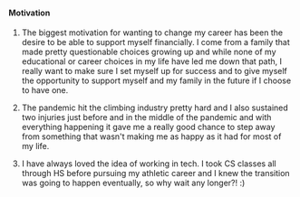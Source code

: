 #### Motivation

1. The biggest motivation for wanting to change my career has been the desire to be able to support myself financially. I come from a family that made pretty questionable choices growing up and while none of my educational or career choices in my life have led me down that path, I really want to make sure I set myself up for success and to give myself the opportunity to support myself and my family in the future if I choose to have one.

2. The pandemic hit the climbing industry pretty hard and I also sustained two injuries just before and in the middle of the pandemic and with everything happening it gave me a really good chance to step away from something that wasn't making me as happy as it had for most of my life.

3. I have always loved the idea of working in tech. I took CS classes all through HS before pursuing my athletic career and I knew the transition was going to happen eventually, so why wait any longer?! :)
